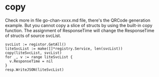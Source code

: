 # copy
Check more in file go-chan-xxxx.md file, there's the QRCode generation example.
But you cannot copy a slice of structs by using the built-in copy function. The assignment of ResponseTime will 
change the ResponseTime of structs of source svcList.
```
svcList := registor.GetAll()
liteSvcList := make([]*registry.Service, len(svcList))
copy(liteSvcList, svcList)
for _, v := range liteSvcList {
  v.ResponseTime = nil
}
resp.WriteJSON(liteSvcList)
```
